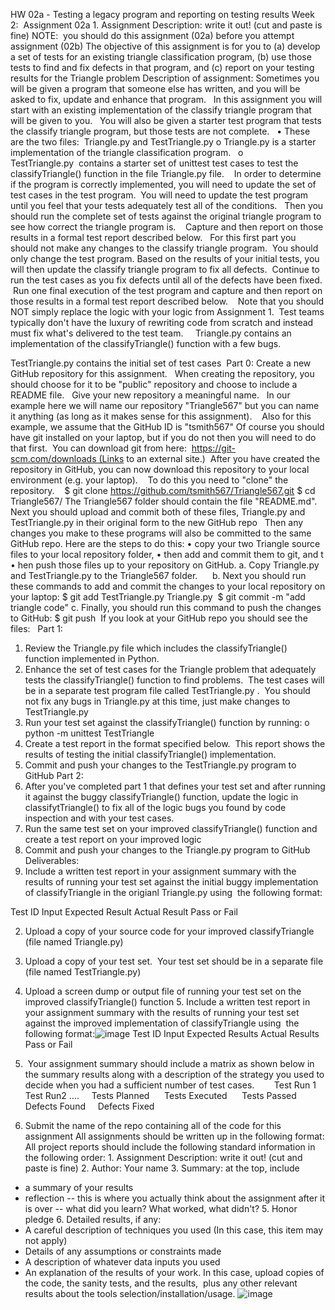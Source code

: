 HW 02a - Testing a legacy program and reporting on testing results
Week 2:  Assignment 02a
1. Assignment Description: write it out! (cut and paste is fine)
NOTE:  you should do this assignment (02a) before you attempt assignment (02b)
The objective of this assignment is for you to (a) develop a set of tests for an existing triangle classification program, (b) use those tests to find and fix defects in that program, and (c) report on your testing results for the Triangle problem
Description of assignment:
Sometimes you will be given a program that someone else has written, and you will be asked to fix, update and enhance that program.   In this assignment you will start with an existing implementation of the classify triangle program that will be given to you.   You will also be given a starter test program that tests the classify triangle program, but those tests are not complete.  
•	These are the two files:  Triangle.py and TestTriangle.py
o	Triangle.py is a starter implementation of the triangle classification program.  
o	TestTriangle.py  contains a starter set of unittest test cases to test the classifyTriangle() function in the file Triangle.py file.   
In order to determine if the program is correctly implemented, you will need to update the set of test cases in the test program.  You will need to update the test program until you feel that your tests adequately test all of the conditions.   Then you should run the complete set of tests against the original triangle program to see how correct the triangle program is.    Capture and then report on those results in a formal test report described below.   For this first part you should not make any changes to the classify triangle program.  You should only change the test program.
Based on the results of your initial tests, you will then update the classify triangle program to fix all defects.  Continue to run the test cases as you fix defects until all of the defects have been fixed.   Run one final execution of the test program and capture and then report on those results in a formal test report described below.   
Note that you should NOT simply replace the logic with your logic from Assignment 1.  Test teams typically don't have the luxury of rewriting code from scratch and instead must fix what's delivered to the test team.   
 Triangle.py contains an implementation of the classifyTriangle() function with a few bugs.  

TestTriangle.py contains the initial set of test cases 
Part 0:
Create a new GitHub repository for this assignment.   When creating the repository, you should choose for it to be "public" repository and choose to include a README file.   Give your new repository a meaningful name.   In our example here we will name our repository "Triangle567" but you can name it anything (as long as it makes sense for this assignment).    Also for this example, we assume that the GitHub ID is "tsmith567"
Of course you should have git installed on your laptop, but if you do not then you will need to do that first.  You can download git from here:  https://git-scm.com/downloads (Links to an external site.) 
After you have created the repository in GitHub, you can now download this repository to your local environment (e.g. your laptop).   
To do this you need to "clone" the repository.   
$ git clone https://github.com/tsmith567/Triangle567.git
$ cd Triangle567/
The Triangle567 folder should contain the file "README.md".
Next you should upload and commit both of these files, Triangle.py and TestTriangle.py in their original form to the new GitHub repo   Then any changes you make to these programs will also be committed to the same GitHub repo.
Here are the steps to do this:
•	copy your two Triangle source files to your local repository folder,
•	then add and commit them to git, and t
•	hen push those files up to your repository on GitHub.
a. Copy Triangle.py and TestTriangle.py to the Triangle567 folder.     
b. Next you should run these commands to add and commit the changes to your local repository on your laptop:
$ git add TestTriangle.py Triangle.py 
$ git commit -m "add triangle code"
c. Finally, you should run this command to push the changes to GitHub:
$ git push
 If you look at your GitHub repo you should see the files:
 
Part 1:
1.	Review the Triangle.py file which includes the classifyTriangle() function implemented in Python.  
2.	Enhance the set of test cases for the Triangle problem that adequately tests the classifyTriangle() function to find problems.  The test cases will be in a separate test program file called TestTriangle.py .  You should not fix any bugs in Triangle.py at this time, just make changes to TestTriangle.py
3.	Run your test set against the classifyTriangle() function by running:
o	python -m unittest TestTriangle
4.	Create a test report in the format specified below.  This report shows the results of testing the initial classifyTriangle() implementation.
5.	Commit and push your changes to the TestTriangle.py program to GitHub
Part 2:
1.	After you've completed part 1 that defines your test set and after running it against the buggy classifyTriangle() function, update the logic in classifytTriangle() to fix all of the logic bugs you found by code inspection and with your test cases.
2.	Run the same test set on your improved classifyTriangle() function and create a test report on your improved logic
3.	Commit and push your changes to the Triangle.py program to GitHub
 
Deliverables:
1. Include a written test report in your assignment summary with the results of running your test set against the initial buggy implementation of classifyTriangle in the origianl Triangle.py using  the following format:

Test ID   Input   Expected Result   Actual Result   Pass or Fail


2. Upload a copy of your source code for your improved classifyTriangle  (file named Triangle.py)
3. Upload a copy of your test set.  Your test set should be in a separate file (file named TestTriangle.py)
4. Upload a screen dump or output file of running your test set on the improved classifyTriangle() function
5. Include a written test report in your assignment summary with the results of running your test set against the improved implementation of classifyTriangle using  the following format:![image](https://user-images.githubusercontent.com/22464380/139784070-85e992dd-c617-4ea6-ae4c-9f9b4fb67e6c.png)
Test ID     Input   Expected Results    Actual Results    Pass or Fail

6.  Your assignment summary should include a matrix as shown below in the summary results along with a description of the strategy you used to decide when you had a sufficient number of test cases. 
 
 
 
                      Test Run 1         Test Run2            ….
 
 
Tests Planned
  
 
Tests Executed
 
 
 Tests Passed
 
 
Defects Found
 
 
Defects Fixed
 
 

7. Submit the name of the repo containing all of the code for this assignment
All assignments should be written up in the following format:
All project reports should include the following standard information in the following order:
1. Assignment Description: write it out! (cut and paste is fine)
2. Author: Your name
3. Summary: at the top, include
- a summary of your results
- reflection -- this is where you actually think about the assignment after it is over -- what did you learn? What worked, what didn't?
5. Honor pledge
6. Detailed results, if any:
- A careful description of techniques you used (In this case, this item may not apply)
- Details of any assumptions or constraints made
- A description of whatever data inputs you used
- An explanation of the results of your work. In this case, upload copies of the code, the sanity tests, and the results,  plus any other relevant results about the tools selection/installation/usage.
![image](https://user-images.githubusercontent.com/22464380/139784365-92540199-6859-4fba-99f3-f478fc7c418f.png)


 
 
 
 
 
 
 
 



